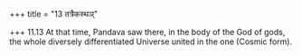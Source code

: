 +++
title = "13 तत्रैकस्थञ्"

+++
11.13 At that time, Pandava saw there, in the body of the God of gods,
the whole diversely differentiated Universe united in the one (Cosmic
form).

